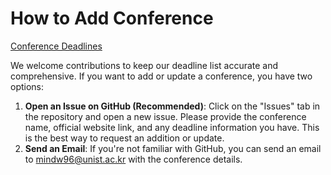 # How to Add Conference

[Conference Deadlines](https://alldeadlines.info)

We welcome contributions to keep our deadline list accurate and comprehensive. If you want to add or update a conference, you have two options:

1.  **Open an Issue on GitHub (Recommended)**: Click on the "Issues" tab in the repository and open a new issue. Please provide the conference name, official website link, and any deadline information you have. This is the best way to request an addition or update.
2.  **Send an Email**: If you're not familiar with GitHub, you can send an email to mindw96@unist.ac.kr with the conference details.